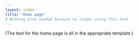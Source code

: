 ```yaml
---
layout: index
title: "Home page"
# Nothing else needed because no longer using this text
---
```


(The text for the home page is all in the appropriate template.)
